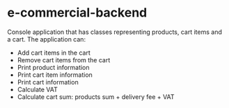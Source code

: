 # e-commercial-backend
Console application that has classes representing products, cart items and a cart.
The application can:
- Add cart items in the cart
- Remove cart items from the cart
- Print product information
- Print cart item information
- Print cart information
- Calculate VAT 
- Calculate cart sum: products sum + delivery fee + VAT
